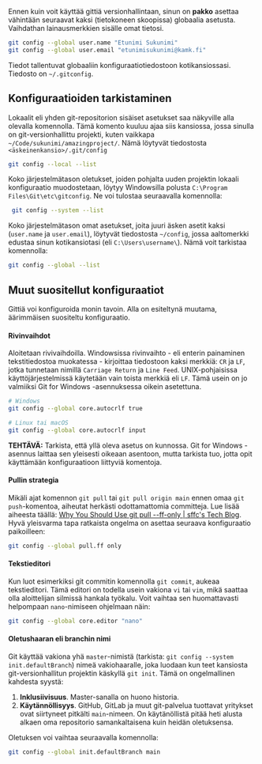 Ennen kuin voit käyttää gittiä versionhallintaan, sinun on **pakko** asettaa vähintään seuraavat kaksi (tietokoneen skoopissa) globaalia asetusta. Vaihdathan lainausmerkkien sisälle omat tietosi.

```bash
git config --global user.name "Etunimi Sukunimi"
git config --global user.email "etunimisukunimi@kamk.fi"
```

Tiedot tallentuvat globaaliin konfiguraatiotiedostoon kotikansiossasi. Tiedosto on `~/.gitconfig`.


## Konfiguraatioiden tarkistaminen

Lokaalit eli yhden git-repositorion sisäiset asetukset saa näkyville alla olevalla komennolla. Tämä komento kuuluu ajaa siis kansiossa, jossa sinulla on git-versionhallittu projekti, kuten vaikkapa `~/Code/sukunimi/amazingproject/`. Nämä löytyvät tiedostosta `<äskeinenkansio>/.git/config`

```bash
git config --local --list
```

Koko järjestelmätason oletukset, joiden pohjalta uuden projektin lokaali konfiguraatio muodostetaan, löytyy Windowsilla polusta `C:\Program Files\Git\etc\gitconfig`. Ne voi tulostaa seuraavalla komennolla:

```bash
 git config --system --list
```

Koko järjestelmätason omat asetukset, joita juuri äsken asetit kaksi (`user.name` ja `user.email`), löytyvät tiedostosta `~/config`, jossa aaltomerkki edustaa sinun kotikansiotasi (eli `C:\Users\username\`). Nämä voit tarkistaa komennolla:

```bash
git config --global --list
```





## Muut suositellut konfiguraatiot

Gittiä voi konfiguroida monin tavoin. Alla on esiteltynä muutama, äärimmäisen suositeltu konfiguraatio.



#### Rivinvaihdot

Aloitetaan rivivaihdoilla. Windowsissa rivinvaihto - eli enterin painaminen tekstitiedostoa muokatessa - kirjoittaa tiedostoon kaksi merkkiä: `CR` ja `LF`, jotka tunnetaan nimillä `Carriage Return` ja `Line Feed`. UNIX-pohjaisissa käyttöjärjestelmissä käytetään vain toista merkkiä eli `LF`.  Tämä usein on jo valmiiksi Git for Windows -asennuksessa oikein asetettuna.

```bash
# Windows
git config --global core.autocrlf true

# Linux tai macOS
git config --global core.autocrlf input
```

**TEHTÄVÄ:** Tarkista, että yllä oleva asetus on kunnossa. Git for Windows -asennus laittaa sen yleisesti oikeaan asentoon, mutta tarkista tuo, jotta opit käyttämään konfiguraatioon liittyviä komentoja.



#### Pullin strategia

Mikäli ajat komennon `git pull` tai `git pull origin main` ennen omaa `git push`-komentoa, aiheutat herkästi odottamattomia committeja. Lue lisää aiheesta täällä: [Why You Should Use git pull --ff-only | sffc's Tech Blog](https://blog.sffc.xyz/post/185195398930/why-you-should-use-git-pull-ff-only). Hyvä yleisvarma tapa ratkaista ongelma on asettaa seuraava konfiguraatio paikoilleen:

```bash
git config --global pull.ff only
```





#### Tekstieditori

Kun luot esimerkiksi git commitin komennolla `git commit`, aukeaa tekstieditori. Tämä editori on todella usein vakiona `vi` tai `vim`, mikä saattaa olla aloittelijan silmissä hankala työkalu. Voit vaihtaa sen huomattavasti helpompaan `nano`-nimiseen ohjelmaan näin:

```bash
git config --global core.editor "nano"
```


#### Oletushaaran eli branchin nimi

Git käyttää vakiona yhä `master`-nimistä (tarkista: `git config --system init.defaultBranch`) nimeä vakiohaaralle, joka luodaan kun teet kansiosta git-versionhallitun projektin käskyllä `git init`. Tämä on ongelmallinen kahdesta syystä:

1. **Inklusiivisuus**. Master-sanalla on huono historia.
2. **Käytännöllisyys**. GitHub, GitLab ja muut git-palvelua tuottavat yritykset ovat siirtyneet pitkälti `main`-nimeen. On käytänöllistä pitää heti alusta alkaen oma repositorio samankaltaisena kuin heidän oletuksensa.

Oletuksen voi vaihtaa seuraavalla komennolla:

```bash
git config --global init.defaultBranch main
```





